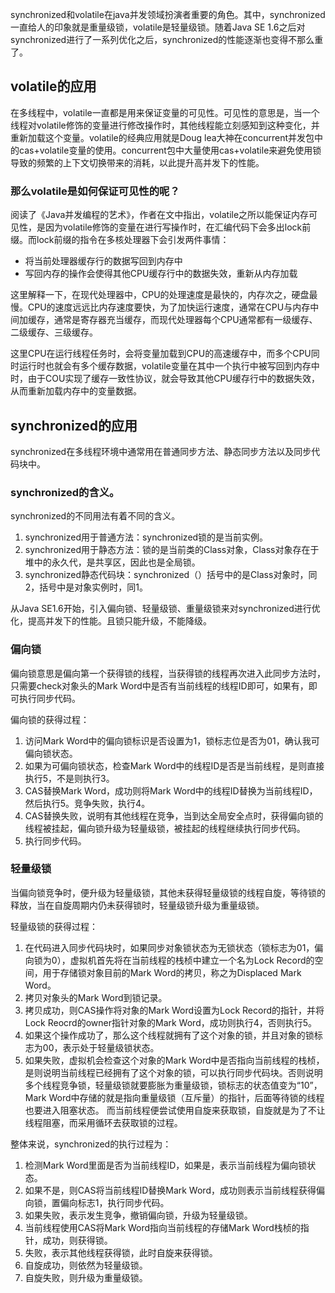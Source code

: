 synchronized和volatile在java并发领域扮演者重要的角色。其中，synchronized一直给人的印象就是重量级锁，volatile是轻量级锁。随着Java SE 1.6之后对synchronized进行了一系列优化之后，synchronized的性能逐渐也变得不那么重了。

## volatile的应用

在多线程中，volatile一直都是用来保证变量的可见性。可见性的意思是，当一个线程对volatile修饰的变量进行修改操作时，其他线程能立刻感知到这种变化，并重新加载这个变量。volatile的经典应用就是Doug lea大神在concurrent并发包中的cas+volatile变量的使用。concurrent包中大量使用cas+volatile来避免使用锁导致的频繁的上下文切换带来的消耗，以此提升高并发下的性能。

### 那么volatile是如何保证可见性的呢？

阅读了《Java并发编程的艺术》，作者在文中指出，volatile之所以能保证内存可见性，是因为volatile修饰的变量在进行写操作时，在汇编代码下会多出lock前缀。而lock前缀的指令在多核处理器下会引发两件事情：

- 将当前处理器缓存行的数据写回到内存中
- 写回内存的操作会使得其他CPU缓存行中的数据失效，重新从内存加载

这里解释一下，在现代处理器中，CPU的处理速度是最快的，内存次之，硬盘最慢。CPU的速度远远比内存速度要快，为了加快运行速度，通常在CPU与内存中间加缓存，通常是寄存器充当缓存，而现代处理器每个CPU通常都有一级缓存、二级缓存、三级缓存。

这里CPU在运行线程任务时，会将变量加载到CPU的高速缓存中，而多个CPU同时运行时也就会有多个缓存数据，volatile变量在其中一个执行中被写回到内存中时，由于COU实现了缓存一致性协议，就会导致其他CPU缓存行中的数据失效，从而重新加载内存中的变量数据。

## synchronized的应用

synchronized在多线程环境中通常用在普通同步方法、静态同步方法以及同步代码块中。

### synchronized的含义。

synchronized的不同用法有着不同的含义。

1. synchronized用于普通方法：synchronized锁的是当前实例。
2. synchronized用于静态方法：锁的是当前类的Class对象，Class对象存在于堆中的永久代，是共享区，因此也是全局锁。
3. synchronized静态代码块：synchronized（）括号中的是Class对象时，同2，括号中是对象实例时，同1。

从Java SE1.6开始，引入偏向锁、轻量级锁、重量级锁来对synchronized进行优化，提高并发下的性能。且锁只能升级，不能降级。

### 偏向锁

偏向锁意思是偏向第一个获得锁的线程，当获得锁的线程再次进入此同步方法时，只需要check对象头的Mark Word中是否有当前线程的线程ID即可，如果有，即可执行同步代码。

偏向锁的获得过程：

1. 访问Mark Word中的偏向锁标识是否设置为1，锁标志位是否为01，确认我可偏向锁状态。
2. 如果为可偏向锁状态，检查Mark Word中的线程ID是否是当前线程，是则直接执行5，不是则执行3。
3. CAS替换Mark Word，成功则将Mark Word中的线程ID替换为当前线程ID，然后执行5。竞争失败，执行4。
4. CAS替换失败，说明有其他线程在竞争，当到达全局安全点时，获得偏向锁的线程被挂起，偏向锁升级为轻量级锁，被挂起的线程继续执行同步代码。
5. 执行同步代码。

### 轻量级锁

当偏向锁竞争时，便升级为轻量级锁，其他未获得轻量级锁的线程自旋，等待锁的释放，当在自旋周期内仍未获得锁时，轻量级锁升级为重量级锁。

轻量级锁的获得过程：

1. 在代码进入同步代码块时，如果同步对象锁状态为无锁状态（锁标志为01，偏向锁为0），虚拟机首先将在当前线程的栈桢中建立一个名为Lock Record的空间，用于存储锁对象目前的Mark Word的拷贝，称之为Displaced Mark Word。
2. 拷贝对象头的Mark Word到锁记录。
3. 拷贝成功，则CAS操作将对象的Mark Word设置为Lock Record的指针，并将Lock Reocrd的owner指针对象的Mark Word，成功则执行4，否则执行5。
4. 如果这个操作成功了，那么这个线程就拥有了这个对象的锁，并且对象的锁标志为00，表示处于轻量级锁状态。
5. 如果失败，虚拟机会检查这个对象的Mark Word中是否指向当前线程的栈桢，是则说明当前线程已经拥有了这个对象的锁，可以执行同步代码块。否则说明多个线程竞争锁，轻量级锁就要膨胀为重量级锁，锁标志的状态值变为“10”，Mark Word中存储的就是指向重量级锁（互斥量）的指针，后面等待锁的线程也要进入阻塞状态。 而当前线程便尝试使用自旋来获取锁，自旋就是为了不让线程阻塞，而采用循环去获取锁的过程。

整体来说，synchronized的执行过程为：

1. 检测Mark Word里面是否为当前线程ID，如果是，表示当前线程为偏向锁状态。
2. 如果不是，则CAS将当前线程ID替换Mark Word，成功则表示当前线程获得偏向锁，置偏向标志1，执行同步代码。
3. 如果失败，表示发生竞争，撤销偏向锁，升级为轻量级锁。
4. 当前线程使用CAS将Mark Word指向当前线程的存储Mark Word栈桢的指针，成功，则获得锁。
5. 失败，表示其他线程获得锁，此时自旋来获得锁。
6. 自旋成功，则依然为轻量级锁。
7. 自旋失败，则升级为重量级锁。
